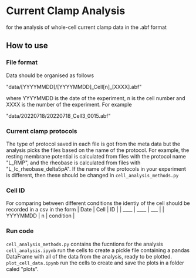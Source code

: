# Current Clamp Analysis
for the analysis of whole-cell current clamp data in the .abf format

## How to use

### File format
Data should be organised as follows

"data/\[YYYYMMDD]/\[YYYYMMDD]\_Cell\[n]\_\[XXXX].abf" 

where YYYYMMDD is the date of the experiment, n is the cell number and XXXX is the number of the experiment. For example

"data/20220718/20220718\_Cell3_0015.abf"

### Current clamp protocols 
The type of protocol saved in each file is got from the meta data but the analysis picks the files based on the name of the protocol. For example, the resting membrane potential is calculated from files with the protocol name "L_RMP", and the rheobase is calculated from files with "L_Ic_rheobase_delta5pA". If the name of the protocols in your experiment is different, then these should be changed in ```cell_analysis_methods.py```

### Cell ID
For comparing between different conditions the identiy of the cell should be recorded in a csv in the form 
|   Date   | Cell |     ID    |
|   ____   | ____ |    ___    | 
| YYYYMMDD |   n  | condition |

### Run code
```cell_analysis_methods.py``` contains the fucntions for the analysis
```cell_analysis.ipynb``` run the cells to create a pickle file containing a pandas DataFrame with all of the data from the analysis, ready to be plotted. 
```plot_cell_data.ipynb``` run the cells to create and save the plots in a folder caled "plots".  

